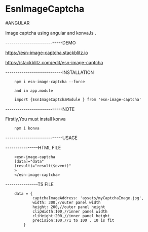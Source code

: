 # EsnImageCaptcha
#ANGULAR 

Image captcha using angular and konvaJs .

----------------------------DEMO

https://esn-image-captcha.stackblitz.io

https://stackblitz.com/edit/esn-image-captcha


----------------------------INSTALLATION

        npm i esn-image-captcha --force

        and in app.module

        import {EsnImageCaptchaModule } from 'esn-image-captcha'

----------------------------NOTE

Firstly,You must install konva 

        npm i konva

----------------------------USAGE

----------------HTML FILE

        <esn-image-captcha
        [data]="data"
        (result)="result($event)"
        >    
        </esn-image-captcha>

----------------TS FILE

        data = {
                captchaImageAddress: 'assets/myCaptchaImage.jpg',
                width: 300,//outer panel width
                height: 200,//outer panel height
                clipWidth:100,//inner panel width
                cliHeight:200,//inner panel height
                precision:100,//1 to 100 . 10 is fit
            }